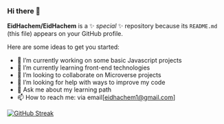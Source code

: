 ### Hi there 👋

<!--
- 😄 Pronouns: ...
- ⚡ Fun fact: ...
-->
**EidHachem/EidHachem** is a ✨ _special_ ✨ repository because its `README.md` (this file) appears on your GitHub profile.

Here are some ideas to get you started:

- 🔭 I’m currently working on some basic Javascript projects
- 🌱 I’m currently learning front-end technologies
- 👯 I’m looking to collaborate on Microverse projects
- 🤔 I’m looking for help with ways to improve my code
- 💬 Ask me about my learning path
- 📫 How to reach me: via email[eidhachem1@gmail.com]



[![GitHub Streak](https://github-readme-streak-stats.herokuapp.com?user=EidHachem&theme=algolia&date_format=M%20j%5B%2C%20Y%5D)](https://git.io/streak-stats)


